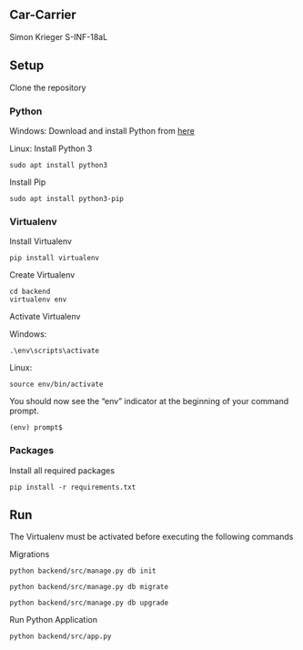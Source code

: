 ## Car-Carrier ##
Simon Krieger
S-INF-18aL

## Setup ##
Clone the repository

### Python ###
Windows:
Download and install Python from [here](https://www.python.org/downloads/)

Linux:
Install Python 3
```
sudo apt install python3
```

Install Pip
```
sudo apt install python3-pip
```

### Virtualenv ###
Install Virtualenv
```
pip install virtualenv
```

Create Virtualenv
```
cd backend
virtualenv env
```

Activate Virtualenv

Windows:
```
.\env\scripts\activate
```

Linux:
```
source env/bin/activate
```

You should now see the “env” indicator at the beginning of your command prompt.

```
(env) prompt$
```

### Packages ###
Install all required packages
```
pip install -r requirements.txt
```

## Run ##

The Virtualenv must be activated before executing the following commands 

Migrations

```
python backend/src/manage.py db init

python backend/src/manage.py db migrate

python backend/src/manage.py db upgrade
```

Run Python Application

```
python backend/src/app.py
```
